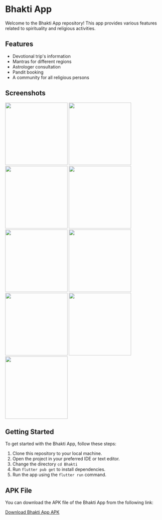 # Bhakti App

Welcome to the Bhakti App repository! This app provides various features related to spirituality and religious activities.

## Features

- Devotional trip's information
- Mantras for different regions
- Astrologer consultation
- Pandit booking
- A community for all religious persons

## Screenshots

<img src="https://github.com/soumiguria/Bhakti/assets/69115226/e7fc6420-3fb5-40fc-b71e-63db27880556.png" width="200">
<img src="https://github.com/soumiguria/Bhakti/assets/69115226/88dc1961-847b-419e-96c8-acd1bccf7f53.png" width="200">
<img src="https://github.com/soumiguria/Bhakti/assets/69115226/748f3a92-5ba6-4613-9007-debcb8f04805.png" width="200">
<img src="https://github.com/soumiguria/Bhakti/assets/69115226/e04be04f-7d42-4290-8b92-fa99d5173796.png" width="200">
<img src="https://github.com/soumiguria/Bhakti/assets/69115226/a5ffa570-bcce-4093-8492-7e9328e897a7.png" width="200">
<img src="https://github.com/soumiguria/Bhakti/assets/69115226/6755c41b-331b-4bed-97ff-98a2e24957cb.png" width="200">
<img src="https://github.com/soumiguria/Bhakti/assets/69115226/cf495272-47d9-45bc-b982-dd165ec7e10f.png" width="200">
<img src="https://github.com/soumiguria/Bhakti/assets/69115226/d7529778-b2e8-4c4c-a799-56b6829e2577.png" width="200">
<img src="https://github.com/soumiguria/Bhakti/assets/69115226/13bed854-b9cc-4c72-b470-332deaffba40.png" width="200">

## Getting Started

To get started with the Bhakti App, follow these steps:

1. Clone this repository to your local machine.
2. Open the project in your preferred IDE or text editor.
3. Change the directory `cd Bhakti` 
4. Run `flutter pub get` to install dependencies.
5. Run the app using the `flutter run` command.

## APK File

You can download the APK file of the Bhakti App from the following link:

[Download Bhakti App APK](https://drive.google.com/drive/folders/1Y8VxBEnCx5qt2ibvEmtU4Ay4M5B-N4WS?usp=sharing)
